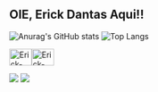## OIE, Erick Dantas Aqui!!

![Anurag's GitHub stats](https://github-readme-stats.vercel.app/api?username=Albionon&showicons=true&theme=algolia&hide=issues&locale=en&card_width=500px) ![Top Langs](https://github-readme-stats.vercel.app/api/top-langs/?username=Albionon&layout=compact&theme=algolia&langs_count=8)


<img  align="center" alt="Erick-Python" height="30" width="40" src="https://cdn.jsdelivr.net/gh/devicons/devicon/icons/c/c-original.svg" /><img  align="center" alt="Erick-Python" height="30" width="40"   src="https://cdn.jsdelivr.net/gh/devicons/devicon/icons/python/python-plain-wordmark.svg" />




<div> 
  <a href = "mailto:Erickdantas570@gmail.com"><img src="https://img.shields.io/badge/-Gmail-%23333?style=for-the-badge&logo=gmail&logoColor=white" target="_blank"></a>
  <a href="www.linkedin.com/in/erick-dantas-87b74622b" target="_blank"><img src="https://img.shields.io/badge/-LinkedIn-%230077B5?style=for-the-badge&logo=linkedin&logoColor=white" target="_blank"></a>  
  
</div> 
